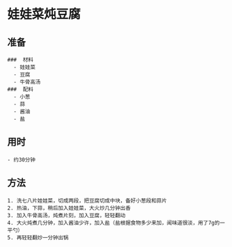 # 娃娃菜炖豆腐

  ##  准备
    ###  材料
      - 娃娃菜
      - 豆腐
      - 牛骨高汤
    ###  配料
      - 小葱
      - 蒜
      - 酱油
      - 盐
  ##  用时
    - 约30分钟
  ##  方法
    1. 洗七八片娃娃菜，切成两段，把豆腐切成中块，备好小葱段和蒜片
    2. 热油，下蒜，稍后加入娃娃菜，大火炒几分钟出香
    3. 加入牛骨高汤，炖煮片刻，加入豆腐，轻轻翻动
    4. 大火炖煮几分钟，加入酱油少许，加入盐（盐根据食物多少来加，闻味道很淡，用了7g的一平勺）
    5. 再轻轻翻炒一分钟出锅